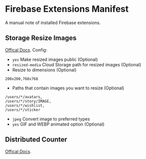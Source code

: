 # Firebase Extensions Manifest
A manual note of installed Firebase extensions.

## Storage Resize Images
[Offical Docs](https://extensions.dev/extensions/firebase/storage-resize-images).
Config:

- `yes` Make resized images public (Optional) 
- `resized-media` Cloud Storage path for resized images (Optional)
- Resize to dimensions (Optional)
```
200x200,768x768
```
- Paths that contain images you want to resize (Optional)
```
/users/*/avatars,
/users/*/story/IMAGE,
/users/*/wishlist,
/users/*/sticker
```
- `jpeg` Convert image to preferred types
- `yes` GIF and WEBP animated option (Optional)

## Distributed Counter
[Offical Docs](https://extensions.dev/extensions/firebase/firestore-counter).